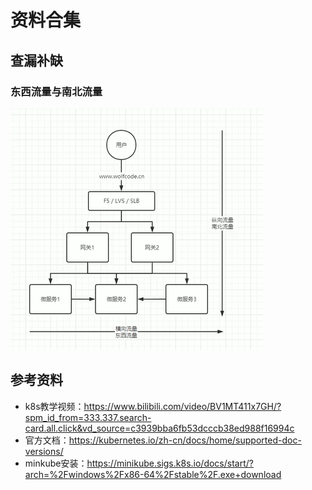 # 资料合集

## 查漏补缺
### 东西流量与南北流量
![2024-12-08-15-31-21.png](./images/2024-12-08-15-31-21.png)

## 参考资料
- k8s教学视频：https://www.bilibili.com/video/BV1MT411x7GH/?spm_id_from=333.337.search-card.all.click&vd_source=c3939bba6fb53dcccb38ed988f16994c
- 官方文档：https://kubernetes.io/zh-cn/docs/home/supported-doc-versions/
- minkube安装：https://minikube.sigs.k8s.io/docs/start/?arch=%2Fwindows%2Fx86-64%2Fstable%2F.exe+download